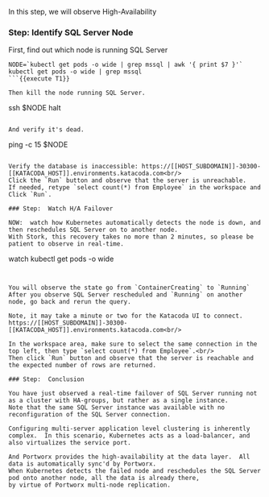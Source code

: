In this step, we will observe High-Availability

### Step: Identify SQL Server Node

First, find out which node is running SQL Server
```
NODE=`kubectl get pods -o wide | grep mssql | awk '{ print $7 }'`
kubectl get pods -o wide | grep mssql
```{{execute T1}}

Then kill the node running SQL Server.

```
ssh $NODE halt
```{{execute T1}}

And verify it's dead.
```
ping -c 15 $NODE
```{{execute T1}}

Verify the database is inaccessible: https://[[HOST_SUBDOMAIN]]-30300-[[KATACODA_HOST]].environments.katacoda.com<br/>
Click the `Run` button and observe that the server is unreachable.
If needed, retype `select count(*) from Employee` in the workspace and Click `Run`.

### Step:  Watch H/A Failover

NOW:  watch how Kubernetes automatically detects the node is down, and then reschedules SQL Server on to another node.
With Stork, this recovery takes no more than 2 minutes, so please be patient to observe in real-time.
```
watch kubectl get pods -o wide
```{{execute T1}}


You will observe the state go from `ContainerCreating` to `Running`
After you observe SQL Server rescheduled and `Running` on another node, go back and rerun the query.

Note, it may take a minute or two for the Katacoda UI to connect.
https://[[HOST_SUBDOMAIN]]-30300-[[KATACODA_HOST]].environments.katacoda.com<br/>

In the workspace area, make sure to select the same connection in the top left, then type `select count(*) from Employee`.<br/>
Then click `Run` button and observe that the server is reachable and the expected number of rows are returned.

### Step:  Conclusion

You have just observed a real-time failover of SQL Server running not as a cluster with HA-groups, but rather as a single instance.
Note that the same SQL Server instance was available with no reconfiguration of the SQL Server connection.

Configuring multi-server application level clustering is inherently complex.  In this scenario, Kubernetes acts as a load-balancer, and also virtualizes the service port.  

And Portworx provides the high-availability at the data layer.  All data is automatically sync'd by Portworx.  
When Kubernetes detects the failed node and reschedules the SQL Server pod onto another node, all the data is already there, 
by virtue of Portworx multi-node replication.
